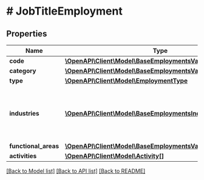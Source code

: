 # # JobTitleEmployment

## Properties

Name | Type | Description | Notes
------------ | ------------- | ------------- | -------------
**code** | [**\OpenAPI\Client\Model\BaseEmploymentsValueModelStrictStr**](BaseEmploymentsValueModelStrictStr.md) |  | [optional]
**category** | [**\OpenAPI\Client\Model\BaseEmploymentsValueModelStrictStr**](BaseEmploymentsValueModelStrictStr.md) |  | [optional]
**type** | [**\OpenAPI\Client\Model\EmploymentType**](EmploymentType.md) |  | [optional]
**industries** | [**\OpenAPI\Client\Model\BaseEmploymentsIndustry[]**](BaseEmploymentsIndustry.md) | Employment industries. Check the [Standardized Data](https://api.inda.ai/hr/docs/v2/#tag/Standardized-Data) section for more details. | [optional]
**functional_areas** | [**\OpenAPI\Client\Model\BaseEmploymentsValueModelStrictStr[]**](BaseEmploymentsValueModelStrictStr.md) |  | [optional]
**activities** | [**\OpenAPI\Client\Model\Activity[]**](Activity.md) |  | [optional]

[[Back to Model list]](../../README.md#models) [[Back to API list]](../../README.md#endpoints) [[Back to README]](../../README.md)
